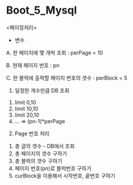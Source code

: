 # Boot_5_Mysql
 
 <페이징처리>
 
 - 변수
 
 A. 한 페이지에 몇 개씩 조회 : perPage = 10
 
 B. 현재 페이지 번호 : pn
 
 C. 한 블럭에 출력할 페이지 번호의 갯수 : perBlock = 5
 
 
 1. 일정한 개수만큼 DB 조회
  1) limit 0,10
  2) limit 10,10
  3) limit 20,10
  4) ...
  => (pn-1)*perPage
  
 2. Page 번호 처리
  1) 총 글의 갯수 - DB에서 조회
  2) 총 페이지의 갯수 구하기
  3) 총 블럭의 갯수 구하기
  4) 페이지 번호(pn)로 블럭번호 구하기
  5) curBlock을 이용해서 시작번호, 끝번호 구하기
